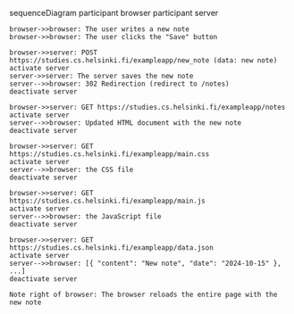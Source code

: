 sequenceDiagram
    participant browser
    participant server

    browser->>browser: The user writes a new note
    browser->>browser: The user clicks the "Save" button
    
    browser->>server: POST https://studies.cs.helsinki.fi/exampleapp/new_note (data: new note)
    activate server
    server->>server: The server saves the new note
    server-->>browser: 302 Redirection (redirect to /notes)
    deactivate server

    browser->>server: GET https://studies.cs.helsinki.fi/exampleapp/notes
    activate server
    server-->>browser: Updated HTML document with the new note
    deactivate server

    browser->>server: GET https://studies.cs.helsinki.fi/exampleapp/main.css
    activate server
    server-->>browser: the CSS file
    deactivate server

    browser->>server: GET https://studies.cs.helsinki.fi/exampleapp/main.js
    activate server
    server-->>browser: the JavaScript file
    deactivate server

    browser->>server: GET https://studies.cs.helsinki.fi/exampleapp/data.json
    activate server
    server-->>browser: [{ "content": "New note", "date": "2024-10-15" }, ...]
    deactivate server

    Note right of browser: The browser reloads the entire page with the new note










